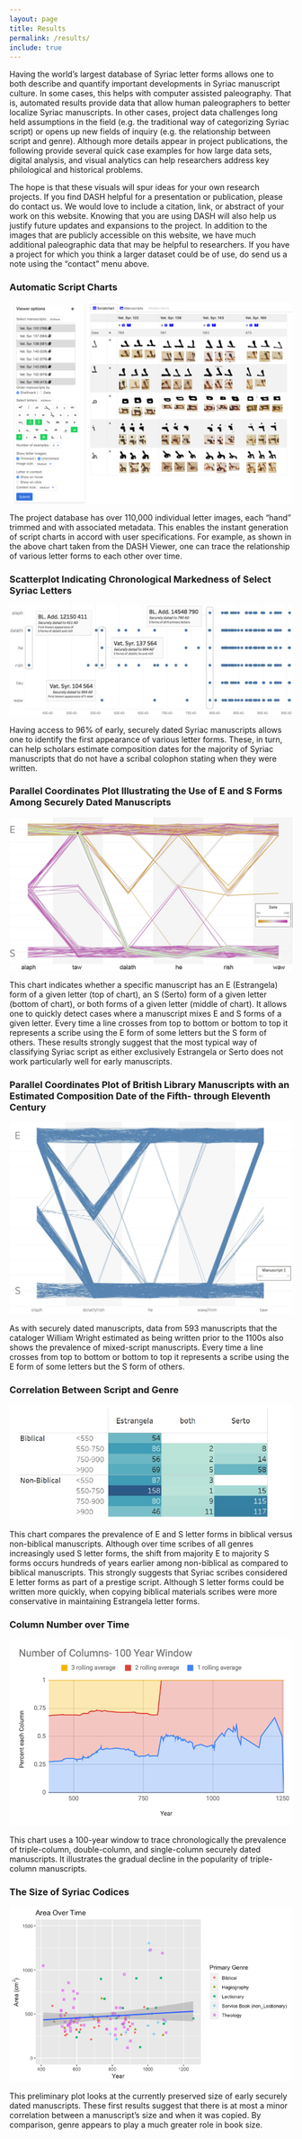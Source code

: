 ```yaml
---
layout: page
title: Results
permalink: /results/
include: true
---
```

Having the world’s largest database of Syriac letter forms allows one to both describe and quantify important developments in Syriac manuscript culture. In some cases, this helps with computer assisted paleography. That is, automated results provide data that allow human paleographers to better localize Syriac manuscripts. In other cases, project data challenges long held assumptions in the field (e.g. the traditional way of categorizing Syriac script) or opens up new fields of inquiry (e.g. the relationship between script and genre). Although more details appear in project publications, the following provide several quick case examples for how large data sets, digital analysis, and visual analytics can help researchers address key philological and historical problems.

The hope is that these visuals will spur ideas for your own research projects. If you find DASH helpful for a presentation or publication, please do contact us. We would love to include a citation, link, or abstract of your work on this website. Knowing that you are using DASH will also help us justify future updates and expansions to the project. In addition to the images that are publicly accessible on this website, we have much additional paleographic data that may be helpful to researchers. If you have a project for which you think a larger dataset could be of use, do send us a note using the “contact” menu above.


### Automatic Script Charts

![Image of current Scriptchart](assets/img/scriptchart.png)

The project database has over 110,000 individual letter images, each “hand” trimmed and with associated metadata. This enables the instant generation of script charts in accord with user specifications. For example, as shown in the above chart taken from the DASH Viewer, one can trace the relationship of various letter forms to each other over time.

### Scatterplot Indicating Chronological Markedness of Select Syriac Letters

![Scatterplot of Chronological Markedness of Syriac Letters](assets/img/scatterPlot.jpg)

Having access to 96% of early, securely dated Syriac manuscripts allows one to identify the first appearance of various letter forms. These, in turn, can help scholars estimate composition dates for the majority of Syriac manuscripts that do not have a scribal colophon stating when they were written.

### Parallel Coordinates Plot Illustrating the Use of E and S Forms Among Securely Dated Manuscripts

![Chart showing whether a manuscript has Estrangela, Serto, or both letter forms](assets/img/parallelCoords1.jpg)

This chart indicates whether a specific manuscript has an E (Estrangela) form of a given letter (top of chart), an S (Serto) form of a given letter (bottom of chart), or both forms of a given letter (middle of chart). It allows one to quickly detect cases where a manuscript mixes E and S forms of a given letter. Every time a line crosses from top to bottom or bottom to top it represents a scribe using the E form of some letters but the S form of others. These results strongly suggest that the most typical way of classifying Syriac script as either exclusively Estrangela or Serto does not work particularly well for early manuscripts.

### Parallel Coordinates Plot of British Library Manuscripts with an Estimated Composition Date of the Fifth- through Eleventh Century

![Chart showing use of both letter forms in a manuscript](assets/img/parallelCoords2.jpg)

As with securely dated manuscripts, data from 593 manuscripts that the cataloger William Wright estimated as being written prior to the 1100s also shows the prevalence of mixed-script manuscripts. Every time a line crosses from top to bottom or bottom to top it represents a scribe using the E form of some letters but the S form of others.

### Correlation Between Script and Genre

![Chart comparing prevalence of E and S letter forms in biblical vs non-biblical manuscripts](assets/img/correlationBetweenScriptAndGenre.jpg)

This chart compares the prevalence of E and S letter forms in biblical versus non-biblical manuscripts. Although over time scribes of all genres increasingly used S letter forms, the shift from majority E to majority S forms occurs hundreds of years earlier among non-biblical as compared to biblical manuscripts. This strongly suggests that Syriac scribes considered E letter forms as part of a prestige script. Although S letter forms could be written more quickly, when copying biblical materials scribes were more conservative in maintaining Estrangela letter forms.

### Column Number over Time

![Graph of Number of Columns over time](assets/img/column-graph.png)

This chart uses a 100-year window to trace chronologically the prevalence of triple-column, double-column, and single-column securely dated manuscripts. It illustrates the gradual decline in the popularity of triple-column manuscripts.

### The Size of Syriac Codices

![Graph of size of Syriac Codices over time](assets/img/area-over-time.png)

This preliminary plot looks at the currently preserved size of early securely dated manuscripts. These first results suggest that there is at most a minor correlation between a manuscript’s size and when it was copied. By comparison, genre appears to play a much greater role in book size.
